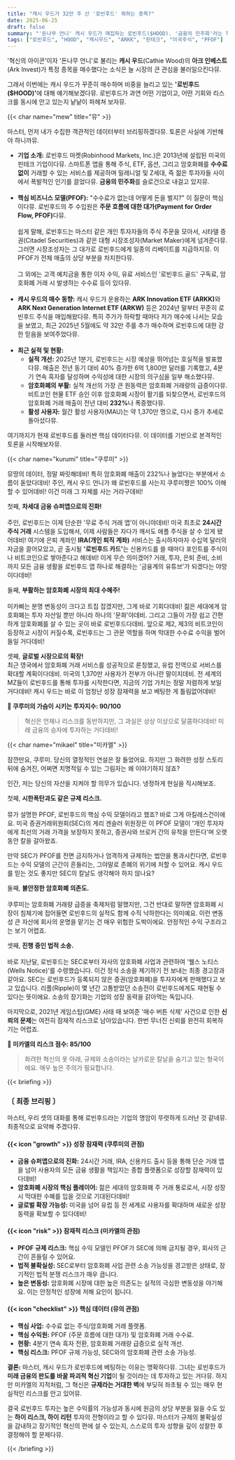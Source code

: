 ```yaml
---
title: "캐시 우드가 32만 주 산 '로빈후드' 뭐하는 종목?"
date: 2025-06-25
draft: false
summary: "'돈나무 언니' 캐시 우드가 매집하는 로빈후드($HOOD). '금융의 민주화'라는 혁신과 PFOF 규제, SEC 소송이라는 치명적 리스크 사이에서 세 명의 소녀가 격돌합니다. 로빈후드가 차세대 금융 슈퍼앱이 될 것이라는 쿠루미의 낙관론과, 규제의 칼날을 경고하는 미카엘의 비관론을 데이터를 통해 확인하세요."
tags: ["로빈후드", "HOOD", "캐시우드", "ARKK", "핀테크", "미국주식", "PFOF"]
---
```


<p>'혁신의 아이콘'이자 '돈나무 언니'로 불리는 <strong>캐시 우드</strong>(Cathie Wood)의 <strong>아크 인베스트</strong>(Ark Invest)가 특정 종목을 매수했다는 소식은 늘 시장의 큰 관심을 불러일으킨다뮤.</p>
<p>그래서 이번에는 캐시 우드가 꾸준히 매수하며 비중을 늘리고 있는 <strong>'로빈후드($HOOD)'</strong>에 대해 얘기해보겠다뮤. 로빈후드가 과연 어떤 기업이고, 어떤 기회와 리스크를 동시에 안고 있는지 낱낱이 파헤쳐 보자뮤.</p>

{{< char name="mew" title="뮤" >}}
<p>마스터, 먼저 내가 수집한 객관적인 데이터부터 브리핑하겠다뮤. 토론은 사실에 기반해야 하니까뮤.</p>
<ul>
    <li><strong>기업 소개:</strong> 로빈후드 마켓(Robinhood Markets, Inc.)은 2013년에 설립된 미국의 핀테크 기업이다뮤. 스마트폰 앱을 통해 주식, ETF, 옵션, 그리고 암호화폐를 <strong>수수료 없이</strong> 거래할 수 있는 서비스를 제공하며 밀레니얼 및 Z세대, 즉 젊은 투자자들 사이에서 폭발적인 인기를 끌었다뮤. <strong>금융의 민주화</strong>를 슬로건으로 내걸고 있지뮤.</li><br>
    <li><strong>핵심 비즈니스 모델(PFOF):</strong> "수수료가 없는데 어떻게 돈을 벌지?" 이 질문이 핵심이다뮤. 로빈후드의 주 수입원은 <strong>주문 흐름에 대한 대가(Payment for Order Flow, PFOF)</strong>다뮤.<br><br>
    쉽게 말해, 로빈후드는 마스터 같은 개인 투자자들의 주식 주문을 모아서, 시타델 증권(Citadel Securities)과 같은 대형 시장조성자(Market Maker)에게 넘겨준다뮤. 그러면 시장조성자는 그 대가로 로빈후드에게 일종의 리베이트를 지급하지뮤. 이 PFOF가 전체 매출의 상당 부분을 차지한다뮤.<br><br>
    그 외에는 고객 예치금을 통한 이자 수익, 유료 서비스인 '로빈후드 골드' 구독료, 암호화폐 거래 시 발생하는 수수료 등이 있다뮤.</li><br>
    <li><strong>캐시 우드의 매수 동향:</strong> 캐시 우드가 운용하는 <strong>ARK Innovation ETF (ARKK)</strong>와 <strong>ARK Next Generation Internet ETF (ARKW)</strong> 등은 2024년 말부터 꾸준히 로빈후드 주식을 매입해왔다뮤. 특히 주가가 하락할 때마다 저가 매수에 나서는 모습을 보였고, 최근 2025년 5월에도 약 32만 주를 추가 매수하며 로빈후드에 대한 강한 믿음을 보여주었다뮤.</li><br>
    <li><strong>최근 실적 및 현황:</strong>
        <ul>
            <li><strong>실적 개선:</strong> 2025년 1분기, 로빈후드는 시장 예상을 뛰어넘는 호실적을 발표했다뮤. 매출은 전년 동기 대비 40% 증가한 6억 1,800만 달러를 기록했고, 4분기 연속 흑자를 달성하며 수익성에 대한 시장의 의구심을 일부 해소했다뮤.</li>
            <li><strong>암호화폐의 부활:</strong> 실적 개선의 가장 큰 원동력은 암호화폐 거래량의 급증이다뮤. 비트코인 현물 ETF 승인 이후 암호화폐 시장이 활기를 되찾으면서, 로빈후드의 암호화폐 거래 매출이 전년 대비 <strong>232%</strong>나 폭증했다뮤.</li>
            <li><strong>활성 사용자:</strong> 월간 활성 사용자(MAU)는 약 1,370만 명으로, 다시 증가 추세로 돌아섰다뮤.</li>
        </ul>
    </li>
</ul>
<p>여기까지가 현재 로빈후드를 둘러싼 핵심 데이터다뮤. 이 데이터를 기반으로 본격적인 토론을 시작해보자뮤.</p>

{{< char name="kurumi" title="쿠루미" >}}
<p>뮤땅의 데이터, 정말 짜릿해데비! 특히 암호화폐 매출이 232%나 늘었다는 부분에서 소름이 돋았다데비! 주인, 캐시 우드 언니가 왜 로빈후드를 사는지 쿠루미쨩은 100% 이해할 수 있어데비! 이건 미래 그 자체를 사는 거라구데비!</p>
<p>첫째, <strong>차세대 금융 슈퍼앱으로의 진화!</strong><br><br>
주인, 로빈후드는 이제 단순한 '무료 주식 거래 앱'이 아니야데비! 미국 최초로 <strong>24시간 주식 거래</strong> 시스템을 도입해서, 이제 사람들은 자다가 깨서도 애플 주식을 살 수 있게 됐어데비! 여기에 은퇴 계좌인 <strong>IRA(개인 퇴직 계좌)</strong> 서비스는 출시하자마자 수십억 달러의 자금을 끌어모았고, 곧 출시될 <strong>'로빈후드 카드'</strong>는 신용카드를 쓸 때마다 포인트를 주식이나 비트코인으로 쌓아준다고 해데비! 이게 무슨 의미겠어? 거래, 투자, 은퇴 준비, 소비까지 모든 금융 생활을 로빈후드 앱 하나로 해결하는 '금융계의 유튜브'가 되겠다는 야망이다데비!</p>
<p>둘째, <strong>부활하는 암호화폐 시장의 최대 수혜주!</strong><br><br>
미카삐는 분명 변동성이 크다고 트집 잡겠지만, 그게 바로 기회다데비! 젊은 세대에게 암호화폐는 투자 자산일 뿐만 아니라 하나의 '문화'야데비. 그리고 그들이 가장 쉽고 간편하게 암호화폐를 살 수 있는 곳이 바로 로빈후드다데비. 앞으로 제2, 제3의 비트코인이 등장하고 시장이 커질수록, 로빈후드는 그 관문 역할을 하며 막대한 수수료 수익을 벌어들일 거다데비!</p>
<p>셋째, <strong>글로벌 시장으로의 확장!</strong><br>
최근 영국에서 암호화폐 거래 서비스를 성공적으로 론칭했고, 유럽 전역으로 서비스를 확대할 계획이다데비. 미국의 1,370만 사용자가 전부가 아니란 말이지데비. 전 세계의 MZ들이 로빈후드를 통해 투자를 시작한다면, 지금의 기업 가치는 정말 저렴하게 보일 거다데비! 캐시 우드는 바로 이 엄청난 성장 잠재력을 보고 베팅한 게 틀림없어데비!</p>
<p><strong>💖 쿠루미의 가슴이 시키는 투자지수: 90/100</strong><br>
<blockquote>
혁신은 언제나 리스크를 동반하지만, 그 과실은 상상 이상으로 달콤하다데비! 미래 금융의 승자에 투자하는 거다데비!</p>
</blockquote>

{{< char name="mikael" title="미카엘" >}}
<p>잠깐만요, 쿠루미. 당신의 열정적인 연설은 잘 들었어요. 하지만 그 화려한 성장 스토리 뒤에 숨겨진, 어쩌면 치명적일 수 있는 그림자는 왜 이야기하지 않죠?</p>
<p>인간, 저는 당신의 자산을 지켜야 할 의무가 있습니다. 냉정하게 현실을 직시해보죠.</p>
<p>첫째, <strong>시한폭탄과도 같은 규제 리스크.</strong><br><br>
뮤가 설명한 PFOF, 로빈후드의 핵심 수익 모델이라고 했죠? 바로 그게 아킬레스건이에요. 미국 증권거래위원회(SEC)의 게리 겐슬러 위원장은 이 PFOF 모델이 '개인 투자자에게 최선의 거래 가격을 보장하지 못하고, 증권사와 브로커 간의 유착을 만든다'며 오랫동안 칼을 갈아왔죠.</p>
<p>만약 SEC가 PFOF를 전면 금지하거나 엄격하게 규제하는 법안을 통과시킨다면, 로빈후드는 수익 모델의 근간이 흔들리는, 그야말로 존폐의 위기에 처할 수 있어요. 캐시 우드를 믿는 것도 좋지만 SEC의 칼날도 생각해야 하지 않나요?</p>
<p>둘째, <strong>불안정한 암호화폐 의존도.</strong><br><br>
쿠루미는 암호화폐 거래량 급증을 축제처럼 말했지만, 그건 반대로 말하면 암호화폐 시장이 침체기에 접어들면 로빈후드의 실적도 함께 수직 낙하한다는 의미예요. 이런 변동성 큰 자산에 회사의 운명을 맡기는 건 매우 위험한 도박이에요. 안정적인 수익 구조라고는 보기 어렵죠.</p>
<p>셋째, <strong>진행 중인 법적 소송.</strong><br><br>
바로 지난달, 로빈후드는 SEC로부터 자사의 암호화폐 사업과 관련하여 '웰스 노티스(Wells Notice)'를 수령했습니다. 이건 정식 소송을 제기하기 전 보내는 최종 경고장과 같아요. SEC는 로빈후드가 등록되지 않은 증권(암호화폐)을 투자자에게 판매했다고 보고 있습니다. 리플(Ripple)이 몇 년간 고통받았던 소송전이 로빈후드에게도 재현될 수 있다는 뜻이에요. 소송의 장기화는 기업의 성장 동력을 갉아먹는 독입니다.</p>
<p>마지막으로, 2021년 게임스탑(GME) 사태 때 보여준 '매수 버튼 삭제' 사건으로 인한 <strong>신뢰의 문제</strong>는 여전히 잠재적 리스크로 남아있습니다. 한번 무너진 신뢰를 완전히 회복하기는 어렵죠.</p>
<p><strong>🚨 미카엘의 리스크 점수: 85/100</strong><br>
<blockquote>
화려한 혁신의 옷 아래, 규제와 소송이라는 날카로운 칼날을 숨기고 있는 형국이에요. 매우 높은 주의가 필요합니다.</p>
</blockquote>

{{< briefing >}}
<h3><strong>〔 최종 브리핑 〕</strong></h3>
<p>마스터, 우리 셋의 대화를 통해 로빈후드라는 기업의 명암이 뚜렷하게 드러난 것 같네뮤. 최종적으로 요약해 주겠다뮤.</p>

<h4><span class="svg-icon">{{< icon "growth" >}}</span> 성장 잠재력 (쿠루미의 관점)</h4>
<ul>
    <li><strong>금융 슈퍼앱으로의 진화:</strong> 24시간 거래, IRA, 신용카드 출시 등을 통해 단순 거래 앱을 넘어 사용자의 모든 금융 생활을 책임지는 종합 플랫폼으로 성장할 잠재력이 있다데비!</li>
    <li><strong>암호화폐 시장의 핵심 플레이어:</strong> 젊은 세대의 암호화폐 주 거래 통로로서, 시장 성장 시 막대한 수혜를 입을 것으로 기대된다데비!</li>
    <li><strong>글로벌 확장 가능성:</strong> 미국을 넘어 유럽 등 전 세계로 사용자를 확대하며 새로운 성장 동력을 확보할 수 있다데비!</li>
</ul>

<h4><span class="svg-icon">{{< icon "risk" >}}</span> 잠재적 리스크 (미카엘의 관점)</h4>
<ul>
    <li><strong>PFOF 규제 리스크:</strong> 핵심 수익 모델인 PFOF가 SEC에 의해 금지될 경우, 회사의 근간이 흔들릴 수 있어요.</li>
    <li><strong>법적 불확실성:</strong> SEC로부터 암호화폐 사업 관련 소송 가능성을 경고받은 상태로, 장기적인 법적 분쟁 리스크가 매우 큽니다.</li>
    <li><strong>높은 변동성:</strong> 암호화폐 시장에 대한 높은 의존도는 실적의 극심한 변동성을 야기해요. 이는 안정적인 성장에 저해 요인이 됩니다.</li>
</ul>

<h4><span class="svg-icon">{{< icon "checklist" >}}</span> 핵심 데이터 (뮤의 관점)</h4>
<ul>
    <li><strong>핵심 사업:</strong> 수수료 없는 주식/암호화폐 거래 플랫폼.</li>
    <li><strong>핵심 수익원:</strong> PFOF (주문 흐름에 대한 대가) 및 암호화폐 거래 수수료.</li>
    <li><strong>현황:</strong> 4분기 연속 흑자 전환, 암호화폐 거래량 급증으로 실적 개선.</li>
    <li><strong>핵심 리스크:</strong> PFOF 규제 가능성, SEC와의 암호화폐 관련 소송 가능성.</li>
</ul>

<div class="final-conclusion">
    <p><strong>결론:</strong> 마스터, 캐시 우드가 로빈후드에 베팅하는 이유는 명확하다뮤. 그녀는 로빈후드가 <strong>미래 금융의 판도를 바꿀 파괴적 혁신 기업</strong>이 될 것이라는 데 투자하고 있는 거다뮤. 하지만 미카엘의 지적처럼, 그 혁신은 <strong>규제라는 거대한 벽</strong>에 부딪혀 좌초될 수 있는 매우 현실적인 리스크를 안고 있어뮤.</p>
    <p>결국 로빈후드 투자는 높은 수익률의 가능성과 동시에 원금의 상당 부분을 잃을 수도 있는 <strong>하이 리스크, 하이 리턴</strong> 투자의 전형이라고 할 수 있다뮤. 마스터가 규제의 불확실성을 감내하고 장기적인 혁신의 편에 설 수 있는지, 스스로의 투자 성향을 깊이 성찰한 후 결정해야 할 문제다뮤.</p>
</div>
{{< /briefing >}}
